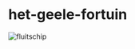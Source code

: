 # het-geele-fortuin
![fluitschip](https://www.modelbouwforum.nl/attachments/20210713_201339-jpg.448671/)
